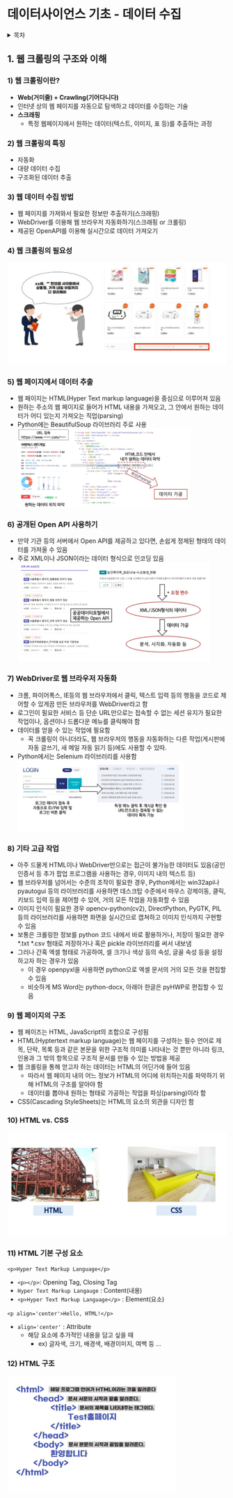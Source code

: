 # 데이터사이언스 기초 - 데이터 수집
<details>
<summary>목차</summary>

1. 웹 크롤링의 구조와 이해
2. Beautiful Soup의 활용
3. OpenAPI의 활용

</details>

## 1. 웹 크롤링의 구조와 이해
### 1) 웹 크롤링이란?
- **Web(거미줄) + Crawling(기어다니다)**
- 인터넷 상의 웹 페이지를 자동으로 탐색하고 데이터를 수집하는 기술
- **스크래핑**
  - 특정 웹페이지에서 원하는 데이터(텍스트, 이미지, 표 등)를 추출하는 과정

### 2) 웹 크롤링의 특징
- 자동화
- 대량 데이터 수집
- 구조화된 데이터 추출

### 3) 웹 데이터 수집 방법
- 웹 페이지를 가져와서 필요한 정보만 추출하기(스크래핑)
- WebDriver를 이용해 웹 브라우저 자동화하기(스크래핑 or 크롤링)
- 제공된 OpenAPI를 이용해 실시간으로 데이터 가져오기

### 4) 웹 크롤링의 필요성
![웹 크롤링의 필요성](./data_collection/needs_for_web_crawling.png)

### 5) 웹 페이지에서 데이터 추출
- 웹 페이지는 HTML(Hyper Text markup language)을 중심으로 이루어져 있음
- 원하는 주소의 웹 페이지로 들어가 HTML 내용을 가져오고, 그 안에서 원하는 데이터가 어디 있는지 가져오는 직업(parsing)
- Python에는 BeautifulSoup 라이브러리 주로 사용
    ![웹 페이지에서 데이터 추출](./data_collection/data_extraction_in_webpage.png)

### 6) 공개된 Open API 사용하기
- 만약 기관 등의 서버에서 Open API를 제공하고 있다면, 손쉽게 정제된 형태의 데이터를 가져올 수 있음
- 주로 XML이나 JSON이라는 데이터 형식으로 인코딩 있음
    ![공개된 Open API 사용하기](./data_collection/using_open_API.png)

### 7) WebDriver로 웹 브라우저 자동화
- 크롬, 파이어폭스, IE등의 웹 브라우저에서 클릭, 텍스트 입력 등의 행동을 코드로 제어할 수 있게끔 만든 브라우저를 WebDriver라고 함
- 로그인이 필요한 서비스 등 단순 URL만으로는 접속할 수 없는 세션 유지가 필요한 작업이나, 옵션이나 드롭다운 메뉴를 클릭해야 함
- 데이터를 얻을 수 있는 작업에 필요함
  - 꼭 크롤링이 아니더라도, 웹 브라우저의 행동을 자동화하는 다른 작업(게시판에 자동 글쓰기, 새 메일 자동 읽기 등)에도 사용할 수 있따.
- Python에서는 Selenium 라이브러리를 사용함
    ![WebDriver로 웹 브라우저 자동화](./data_collection/automatic_web_browser_Webdriver.png)

### 8) 기타 고급 작업
- 아주 드물게 HTML이나 WebDriver만으로는 접근이 불가능한 데이터도 있음(공인인증서 등 추가 팝업 프로그램을 사용하는 경우, 이미지 내의 텍스트 등)
- 웹 브라우저를 넘어서는 수준의 조작이 필요한 경우, Python에서는 win32api나 pyautogui 등의 라이브러리를 사용하면 데스크탑 수준에서 마우스 강제이동, 클릭, 키보드 입력 등을 제어할 수 있어, 거의 모든 작업을 자동화할 수 있음
- 이미지 인식이 필요한 경우 opencv-python(cv2), DirectPython, PyGTK, PIL 등의 라이브러리를 사용하면 화면을 실시간으로 캡쳐하고 이미지 인식까지 구현할 수 있음
- 보통은 크롤링한 정보를 python 코드 내에서 바로 활용하거나, 저장이 필요한 경우 *.txt *.csv 형태로 저장하거나 혹은 pickle 라이브러리를 써서 내보냄
- 그러나 간혹 엑셀 형태로 가공하여, 셀 크기나 색상 등의 속성, 글꼴 속성 등을 설정하고자 하는 경우가 있음
  - 이 경우 openpyxl을 사용하면 python으로 엑셀 문서의 거의 모든 것을 편집할 수 있음
  - 비슷하게 MS Word는 python-docx, 아래아 한글은 pyHWP로 편집할 수 있음

### 9) 웹 페이지의 구조
- 웹 페이즈는 HTML, JavaScript의 조합으로 구성됨
- HTML(Hyptertext markup language)는 웹 페이지를 구성하는 필수 언어로 제목, 단락, 목록 등과 같은 본문을 위한 구조적 의미를 나타내는 것 뿐만 아니라 링크, 인용과 그 밖의 항목으로 구조적 문서를 만들 수 있는 방법을 제공
- 웹 크롤링을 통해 얻고자 하는 데이터는 HTML의 어딘가에 들어 있음
  - 따라서 웹 페이지 내의 어느 정보가 HTML의 어디에 위치하는지를 파악하기 위해 HTML의 구조를 알아야 함
  - 데이터를 뽑아내 원하는 형태로 가공하는 작업을 파싱(parsing)이라 함
- CSS(Cascading StyleSheets)는 HTML의 요소의 외관을 디자인 함

### 10) HTML vs. CSS
![HTML vs. CSS](./data_collection/HTML_vs_CSS.png)

### 11) HTML 기본 구성 요소
`<p>Hyper Text Markup Language</p>`

- `<p></p>`: Opening Tag, Closing Tag
- `Hyper Text Markup Langauge` : Content(내용)
- `<p>Hyper Text Markup Language</p>` : Element(요소)

`<p align='center'>Hello, HTML!</p>`
- `align='center'` : Attribute
  - 해당 요소에 추가적인 내용을 담고 싶을 때
    - ex) 글자색, 크기, 배경색, 배경이미지, 여백 등 ...

### 12) HTML 구조
![HTML 구조](./data_collection/structure_of%20_HTML.png)


